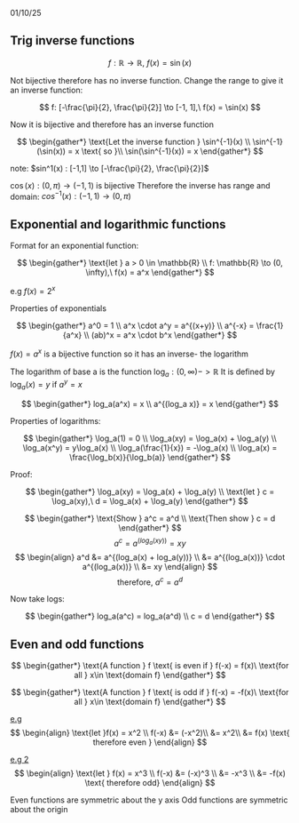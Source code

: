 01/10/25

## Trig inverse functions


$$
f: \mathbb{R} \to \mathbb{R},\ f(x) = \sin(x)
$$

Not bijective therefore has no inverse function.
Change the range to give it an inverse function:

$$
f: [-\frac{\pi}{2}, \frac{\pi}{2}] \to [-1, 1],\ f(x) = \sin(x)
$$

Now it is bijective and therefore has an inverse function

$$
\begin{gather*}
\text{Let the inverse function } \sin^{-1}(x) \\
\sin^{-1}(\sin(x)) = x \text{ so }\\ 
\sin(\sin^{-1}(x)) = x
\end{gather*}
$$

note: $sin^1(x) : [-1,1] \to [-\frac{\pi}{2}, \frac{\pi}{2}]$ 

$\cos(x): (0, \pi) \to (-1, 1)$ is bijective
Therefore the inverse has range and domain: $cos^{-1}(x) : (-1, 1) \to (0, \pi)$

## Exponential and logarithmic functions

Format for an exponential function:

$$
\begin{gather*}
\text{let } a > 0 \in \mathbb{R} \\
f: \mathbb{R} \to (0, \infty),\ f(x) = a^x
\end{gather*}
$$

e.g $f(x) = 2^x$

Properties of exponentials

$$
\begin{gather*}
a^0 = 1 \\
a^x \cdot a^y = a^{(x+y)} \\
a^{-x} = \frac{1}{a^x} \\
(ab)^x = a^x \cdot b^x
\end{gather*}
$$

$f(x) = a^x$ is a bijective function so it has an inverse- the logarithm

The logarithm of base a is  the function $\log_a  : (0, \infty) -> \mathbb{R}$
It is defined by $\log_a(x) = y$ if $a^y = x$

$$
\begin{gather*}
log_a(a^x) = x \\
a^{(log_a x)} = x
\end{gather*}
$$


Properties of logarithms:

$$
\begin{gather*}
\log_a(1) = 0 \\
\log_a(xy) = \log_a(x) + \log_a(y) \\
\log_a(x^y) = y\log_a(x) \\
\log_a(\frac{1}{x}) = -\log_a(x) \\
\log_a(x) = \frac{\log_b(x)}{\log_b(a)}
\end{gather*}
$$

Proof:

$$
\begin{gather*}
\log_a(xy) = \log_a(x) + \log_a(y) \\
\text{let } c = \log_a(xy),\ d = \log_a(x) + \log_a(y) 
\end{gather*}
$$

$$
\begin{gather*}
\text{Show } a^c = a^d \\
\text{Then show } c = d
\end{gather*}
$$
$$
a^c = a^{(log_a(xy))} = xy
$$
$$
\begin{align}
a^d &= a^{(log_a(x) + log_a(y))} \\ &= a^{(log_a(x))} \cdot a^{(log_a(x))} \\ &= xy
\end{align}
$$
$$
\text{therefore, } a^c = a^d
$$

Now take logs:

$$
\begin{gather*}
log_a(a^c) = log_a(a^d) \\
c = d
\end{gather*}
$$


## Even and odd functions

$$
\begin{gather*}
\text{A function } f \text{ is even if } f(-x) = f(x)\ \text{for all } x\in \text{domain f}
\end{gather*}
$$

$$
\begin{gather*}
\text{A function } f \text{ is odd if } f(-x) = -f(x)\ \text{for all } x\in \text{domain f}
\end{gather*}
$$

<u>e.g</u>
$$
\begin{align}
\text{let }f(x) = x^2 \\
f(-x) &= (-x^2)\\ 
&= x^2\\ 
&= f(x)
\text{ therefore even }
\end{align}
$$

<u>e.g 2</u>
$$
\begin{align}
\text{let } f(x) = x^3 \\
f(-x) &= (-x)^3 \\
&= -x^3 \\
&= -f(x) \text{ therefore odd}
\end{align}
$$

Even functions are symmetric about the y axis
Odd functions are symmetric about the origin